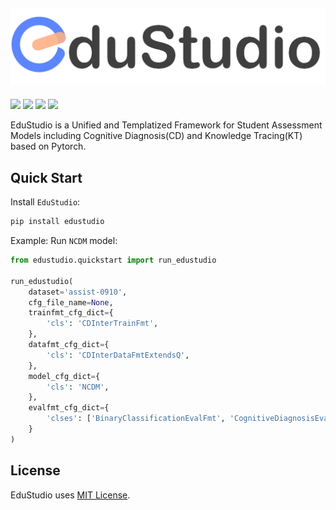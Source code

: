 ![logo](./assets/logo.png)
---

<p float="left">
<img src="https://img.shields.io/badge/python-v3.8+-blue">
<img src="https://img.shields.io/badge/pytorch-v1.10+-blue">
<img src="https://img.shields.io/badge/License-MIT-blue">
<img src="https://img.shields.io/github/issues/HFUT-LEC/EduStudio.svg">
</p>


EduStudio is a Unified and Templatized Framework for Student Assessment Models including Cognitive Diagnosis(CD) and Knowledge Tracing(KT) based on Pytorch.



## Quick Start

Install `EduStudio`:

```bash
pip install edustudio
```

Example: Run `NCDM` model:

```python
from edustudio.quickstart import run_edustudio

run_edustudio(
    dataset='assist-0910',
    cfg_file_name=None,
    trainfmt_cfg_dict={
        'cls': 'CDInterTrainFmt',
    },
    datafmt_cfg_dict={
        'cls': 'CDInterDataFmtExtendsQ',
    },
    model_cfg_dict={
        'cls': 'NCDM',
    },
    evalfmt_cfg_dict={
        'clses': ['BinaryClassificationEvalFmt', 'CognitiveDiagnosisEvalFmt']
    }
)
```

## License

EduStudio uses [MIT License](https://github.com/HFUT-LEC/EduStudio/blob/main/LICENSE). 

